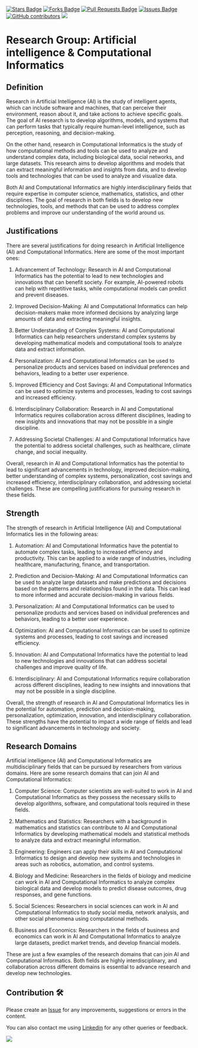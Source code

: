 <a href="https://github.com/drshahizan/research-material/stargazers"><img src="https://img.shields.io/github/stars/drshahizan/research-material" alt="Stars Badge"/></a>
<a href="https://github.com/drshahizan/research-material/network/members"><img src="https://img.shields.io/github/forks/drshahizan/research-material" alt="Forks Badge"/></a>
<a href="https://github.com/drshahizan/research-material/pulls"><img src="https://img.shields.io/github/issues-pr/drshahizan/research-material" alt="Pull Requests Badge"/></a>
<a href="https://github.com/drshahizan/research-material/issues"><img src="https://img.shields.io/github/issues/drshahizan/research-material" alt="Issues Badge"/></a>
<a href="https://github.com/drshahizan/research-material/graphs/contributors"><img alt="GitHub contributors" src="https://img.shields.io/github/contributors/drshahizan/research-material?color=2b9348"></a>
![](https://visitor-badge.glitch.me/badge?page_id=drshahizan/research-material)

# Research Group: Artificial intelligence & Computational Informatics

## Definition
Research in Artificial Intelligence (AI) is the study of intelligent agents, which can include software and machines, that can perceive their environment, reason about it, and take actions to achieve specific goals. The goal of AI research is to develop algorithms, models, and systems that can perform tasks that typically require human-level intelligence, such as perception, reasoning, and decision-making.

On the other hand, research in Computational Informatics is the study of how computational methods and tools can be used to analyze and understand complex data, including biological data, social networks, and large datasets. This research aims to develop algorithms and models that can extract meaningful information and insights from data, and to develop tools and technologies that can be used to analyze and visualize data.

Both AI and Computational Informatics are highly interdisciplinary fields that require expertise in computer science, mathematics, statistics, and other disciplines. The goal of research in both fields is to develop new technologies, tools, and methods that can be used to address complex problems and improve our understanding of the world around us.

## Justifications
There are several justifications for doing research in Artificial Intelligence (AI) and Computational Informatics. Here are some of the most important ones:

1. Advancement of Technology: Research in AI and Computational Informatics has the potential to lead to new technologies and innovations that can benefit society. For example, AI-powered robots can help with repetitive tasks, while computational models can predict and prevent diseases.

2. Improved Decision-Making: AI and Computational Informatics can help decision-makers make more informed decisions by analyzing large amounts of data and extracting meaningful insights.

3. Better Understanding of Complex Systems: AI and Computational Informatics can help researchers understand complex systems by developing mathematical models and computational tools to analyze data and extract information.

4. Personalization: AI and Computational Informatics can be used to personalize products and services based on individual preferences and behaviors, leading to a better user experience.

5. Improved Efficiency and Cost Savings: AI and Computational Informatics can be used to optimize systems and processes, leading to cost savings and increased efficiency.

6. Interdisciplinary Collaboration: Research in AI and Computational Informatics requires collaboration across different disciplines, leading to new insights and innovations that may not be possible in a single discipline.

7. Addressing Societal Challenges: AI and Computational Informatics have the potential to address societal challenges, such as healthcare, climate change, and social inequality.

Overall, research in AI and Computational Informatics has the potential to lead to significant advancements in technology, improved decision-making, better understanding of complex systems, personalization, cost savings and increased efficiency, interdisciplinary collaboration, and addressing societal challenges. These are compelling justifications for pursuing research in these fields.

## Strength

The strength of research in Artificial Intelligence (AI) and Computational Informatics lies in the following areas:

1. Automation: AI and Computational Informatics have the potential to automate complex tasks, leading to increased efficiency and productivity. This can be applied to a wide range of industries, including healthcare, manufacturing, finance, and transportation.

2. Prediction and Decision-Making: AI and Computational Informatics can be used to analyze large datasets and make predictions and decisions based on the patterns and relationships found in the data. This can lead to more informed and accurate decision-making in various fields.

3. Personalization: AI and Computational Informatics can be used to personalize products and services based on individual preferences and behaviors, leading to a better user experience.

4. Optimization: AI and Computational Informatics can be used to optimize systems and processes, leading to cost savings and increased efficiency.

5. Innovation: AI and Computational Informatics have the potential to lead to new technologies and innovations that can address societal challenges and improve quality of life.

6. Interdisciplinary: AI and Computational Informatics require collaboration across different disciplines, leading to new insights and innovations that may not be possible in a single discipline.

Overall, the strength of research in AI and Computational Informatics lies in the potential for automation, prediction and decision-making, personalization, optimization, innovation, and interdisciplinary collaboration. These strengths have the potential to impact a wide range of fields and lead to significant advancements in technology and society.

## Research Domains
Artificial intelligence (AI) and Computational Informatics are multidisciplinary fields that can be pursued by researchers from various domains. Here are some research domains that can join AI and Computational Informatics:

1. Computer Science: Computer scientists are well-suited to work in AI and Computational Informatics as they possess the necessary skills to develop algorithms, software, and computational tools required in these fields.

2. Mathematics and Statistics: Researchers with a background in mathematics and statistics can contribute to AI and Computational Informatics by developing mathematical models and statistical methods to analyze data and extract meaningful information.

3. Engineering: Engineers can apply their skills in AI and Computational Informatics to design and develop new systems and technologies in areas such as robotics, automation, and control systems.

4. Biology and Medicine: Researchers in the fields of biology and medicine can work in AI and Computational Informatics to analyze complex biological data and develop models to predict disease outcomes, drug responses, and gene functions.

5. Social Sciences: Researchers in social sciences can work in AI and Computational Informatics to study social media, network analysis, and other social phenomena using computational methods.

6. Business and Economics: Researchers in the fields of business and economics can work in AI and Computational Informatics to analyze large datasets, predict market trends, and develop financial models.

These are just a few examples of the research domains that can join AI and Computational Informatics. Both fields are highly interdisciplinary, and collaboration across different domains is essential to advance research and develop new technologies.

## Contribution 🛠️
Please create an [Issue](https://github.com/drshahizan/research-material/issues) for any improvements, suggestions or errors in the content.

You can also contact me using [Linkedin](https://www.linkedin.com/in/drshahizan/) for any other queries or feedback.

![](https://visitor-badge.glitch.me/badge?page_id=drshahizan)
